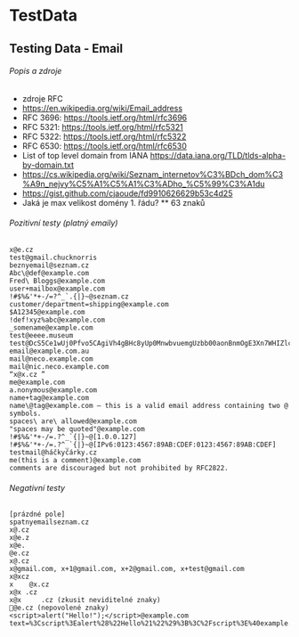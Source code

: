# TestData


## Testing Data - Email

###### Popis a zdroje
* zdroje RFC
* https://en.wikipedia.org/wiki/Email_address
* RFC 3696: https://tools.ietf.org/html/rfc3696
* RFC 5321: https://tools.ietf.org/html/rfc5321
* RFC 5322: https://tools.ietf.org/html/rfc5322
* RFC 6530: https://tools.ietf.org/html/rfc6530
* List of top level domain from IANA https://data.iana.org/TLD/tlds-alpha-by-domain.txt
* https://cs.wikipedia.org/wiki/Seznam_internetov%C3%BDch_dom%C3%A9n_nejvy%C5%A1%C5%A1%C3%ADho_%C5%99%C3%A1du
* https://gist.github.com/cjaoude/fd9910626629b53c4d25
* Jaká je max velikost domény 1. řádu?
** 63 znaků


###### Pozitivní testy (platný emaily)
```
x@e.cz
test@gmail.chucknorris
beznyemail@seznam.cz
Abc\@def@example.com
Fred\ Bloggs@example.com
user+mailbox@example.com
!#$%&'*+-/=?^_`.{|}~@seznam.cz
customer/department=shipping@example.com
$A12345@example.com
!def!xyz%abc@example.com
_somename@example.com
test@eeee.museum
test@DcS5Ce1wUj0Pfvo5CAgiVh4gBHc8yUp0MnwbvuemgUzbb00aonBnmOgE3Xn7WHIZlcoutniv2O5A7w1fzuJDcJ6gZQL8012OCqdislZj1v0uIzKUtrgP95aRpPuU9IVEF6nlBY0QssQetFxF4mbocgiKcEutWdGYWnB6YzgUQ69Bw89Yo4EjbSeROWS8GHwFqfZLxgWk5uJiQnIIG1cBfsSxPIccF3govaXeGXZ3NA7bkeQu1mrOkqQo.museum
email@example.com.au
mail@neco.example.com
mail@nic.neco.example.com
“x@x.cz ”
me@example.com
a.nonymous@example.com
name+tag@example.com
name\@tag@example.com – this is a valid email address containing two @ symbols.
spaces\ are\ allowed@example.com
"spaces may be quoted"@example.com
!#$%&'*+-/=.?^_`{|}~@[1.0.0.127]
!#$%&'*+-/=.?^_`{|}~@[IPv6:0123:4567:89AB:CDEF:0123:4567:89AB:CDEF]
testmail@háčkyčárky.cz
me(this is a comment)@example.com
comments are discouraged but not prohibited by RFC2822.
```

###### Negativní testy
```
[prázdné pole]
spatnyemailseznam.cz
x@.cz
x@e.z
x@e.
@e.cz
x@.cz
x@gmail.com, x+1@gmail.com, x+2@gmail.com, x+test@gmail.com
x@xcz
x    @x.cz
x@x .cz
x@x     .cz (zkusit neviditelné znaky)
🦄@e.cz (nepovolené znaky)
<script>alert("Hello!");</script>@example.com
text=%3Cscript%3Ealert%28%22Hello%21%22%29%3B%3C%2Fscript%3E%40example.com
```
